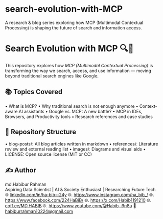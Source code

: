# search-evolution-with-MCP
A research &amp; blog series exploring how MCP (Multimodal Contextual Processing) is shaping the future of search and information access.


# Search Evolution with MCP 🔍🤖
This repository explores how *MCP (Multimodal Contextual Processing)* is transforming the way we search, access, and use information — moving beyond traditional search engines like Google.

## 📚 Topics Covered
• What is MCP?
• Why traditional search is not enough anymore
• Context-aware AI assistants
• Google vs. MCP: A new battle?
• MCP in IDEs, Browsers, and Productivity tools
• Research references and case studies


## 📂 Repository Structure
• blog-posts/: All blog articles written in markdown
• references/: Literature review and external reading list
• images/: Diagrams and visual aids
• LICENSE: Open source license (MIT or CC)



## ✍ Author
md.Habibur Rahman  
Aspiring Data Scientist | AI & Society Enthusiast | Researching Future Tech  
🌐 [linkedin.com/in/ha-bib--24y](https://www.linkedin.com/in/ha-bib--24y)
🌐. https://www.instagram.com/ha_bib_/
🌐. https://www.facebook.com/224HaBiB/
🌐. https://x.com/Habib1191210
🌐. [coff.ee/MD.HABIB](https://buymeacoffee.com/md.habib)
🌐. https://www.youtube.com/@Habib-i9n8u
📧 habiburrahman10224@gmail.com
